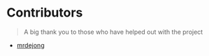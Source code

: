 # Contributors
> A big thank you to those who have helped out with the project
- [mrdejong](https://github.com/mrdejong)
